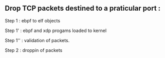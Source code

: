 ## Drop TCP packets destined to a praticular port :

Step 1 : ebpf to elf objects

Step 1' : ebpf and xdp progams loaded to kernel

Step 1'' : validation of packets.

Step 2 : droppin of packets
